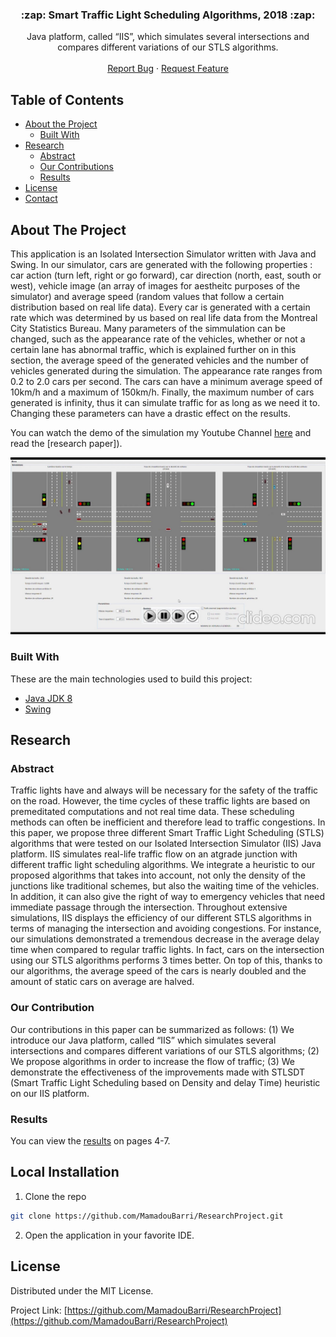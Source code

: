 



<p align="center">

  <h3 align="center"> :zap: Smart Traffic Light Scheduling Algorithms, 2018 :zap:</h3>

  
  <p align="center">
   	Java platform, called “IIS”,
which simulates several intersections and compares different
variations of our STLS algorithms.
    <br />
    <br />
    <a href="https://github.com/MamadouBarri/ResearchProject/issues">Report Bug</a>
    ·
    <a href="https://github.com/MamadouBarri/ResearchProject/issues">Request Feature</a>
  </p>
</p>



## Table of Contents

* [About the Project](#about-the-project)
  * [Built With](#built-with)
* [Research](#research)
  * [Abstract](#abstract)
  * [Our Contributions](#our-contributions)
  * [Results](#results)
* [License](#license)
* [Contact](#contact)


## About The Project


This application is an Isolated Intersection Simulator written with Java and Swing. In our simulator, cars are generated with the following properties : car action (turn left, right or go
forward), car direction (north, east, south or west), vehicle
image (an array of images for aestheitc purposes of the
simulator) and average speed (random values that follow a certain distribution based on real life data). 
 Every car is generated with a certain rate which was
determined by us based on real life data from the Montreal City
Statistics Bureau. Many parameters of the simmulation can be changed, such as the appearance rate of the vehicles,
whether or not a certain lane has abnormal traffic, which is
explained further on in this section, the average speed of the
generated vehicles and the number of vehicles generated during
the simulation. The appearance rate ranges from 0.2 to 2.0 cars
per second. The cars can have a minimum average speed of 10km/h and a maximum of 150km/h. Finally, the maximum
number of cars generated is infinity, thus it can simulate traffic 
for as long as we need it to. Changing these parameters can have
a drastic effect on the results. 

You can watch the demo of the simulation my Youtube Channel [here](https://www.youtube.com/watch?v=Gs0ZzuL_i4w&ab_channel=MamadouGuennadyBarri) and read the [research paper]).

![alt text](https://github.com/MamadouBarri/ResearchProject/blob/master/thumbnail.jpg?raw=True)


### Built With

These are the main technologies used to build this project:
* [Java JDK 8](https://www.oracle.com/pt/java/technologies/javase/javase-jdk8-downloads.html)
* [Swing](https://docs.oracle.com/javase/tutorial/uiswing/index.html)




## Research

### Abstract

Traffic lights have and always will be necessary for
the safety of the traffic on the road. However, the time cycles of
these traffic lights are based on premeditated computations and
not real time data. These scheduling methods can often be
inefficient and therefore lead to traffic congestions. In this paper,
we propose three different Smart Traffic Light Scheduling (STLS)
algorithms that were tested on our Isolated Intersection Simulator
(IIS) Java platform. IIS simulates real-life traffic flow on an atgrade junction with different traffic light scheduling algorithms.
We integrate a heuristic to our proposed algorithms that takes into
account, not only the density of the junctions like traditional
schemes, but also the waiting time of the vehicles. In addition, it
can also give the right of way to emergency vehicles that need
immediate passage through the intersection. Throughout
extensive simulations, IIS displays the efficiency of our different
STLS algorithms in terms of managing the intersection and
avoiding congestions. For instance, our simulations demonstrated
a tremendous decrease in the average delay time when compared
to regular traffic lights. In fact, cars on the intersection using our
STLS algorithms performs 3 times better. On top of this, thanks
to our algorithms, the average speed of the cars is nearly doubled
and the amount of static cars on average are halved.

### Our Contribution

Our contributions in this paper can be summarized as
follows: (1) We introduce our Java platform, called “IIS”
which simulates several intersections and compares different
variations of our STLS algorithms; (2) We propose algorithms
in order to increase the flow of traffic; (3) We demonstrate the
effectiveness of the improvements made with STLSDT (Smart
Traffic Light Scheduling based on Density and delay Time)
heuristic on our IIS platform. 

### Results

You can view the [results](https://github.com/MamadouBarri/ResearchProject/blob/master/ResearchSmartLights2019.pdf) on pages 4-7.


## Local Installation

1. Clone the repo
```sh
git clone https://github.com/MamadouBarri/ResearchProject.git
```
2. Open the application in your favorite IDE.


## License


Distributed under the MIT License.


Project Link: [https://github.com/MamadouBarri/ResearchProject](https://github.com/MamadouBarri/ResearchProject)



